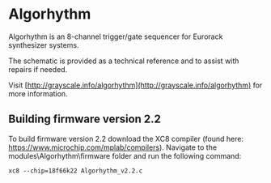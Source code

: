 Algorhythm
=======

Algorhythm is an 8-channel trigger/gate sequencer for Eurorack synthesizer systems.

The schematic is provided as a technical reference and to assist with repairs if needed.

Visit [http://grayscale.info/algorhythm](http://grayscale.info/algorhythm) for more information.

## Building firmware version 2.2

To build firmware version 2.2 download the XC8 compiler (found here: https://www.microchip.com/mplab/compilers). Navigate to the modules\Algorhythm\firmware folder and run the following command:

```
xc8 --chip=18f66k22 Algorhythm_v2.2.c
```